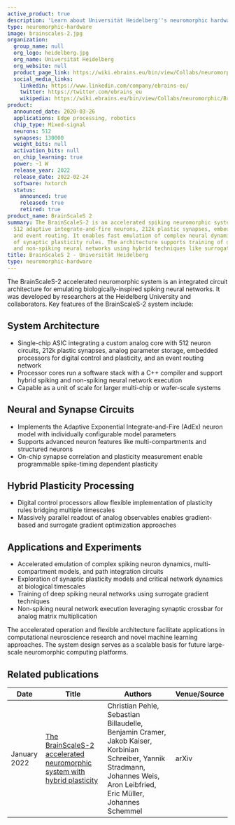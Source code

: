 ```yaml
---
active_product: true
description: 'Learn about Universität Heidelberg''s neuromorphic hardware: BrainScaleS 2'
type: neuromorphic-hardware
image: brainscales-2.jpg
organization:
  group_name: null
  org_logo: heidelberg.jpg
  org_name: Universität Heidelberg
  org_website: null
  product_page_link: https://wiki.ebrains.eu/bin/view/Collabs/neuromorphic/BrainScaleS/
  social_media_links:
    linkedin: https://www.linkedin.com/company/ebrains-eu/
    twitter: https://twitter.com/ebrains_eu
    wikipedia: https://wiki.ebrains.eu/bin/view/Collabs/neuromorphic/BrainScaleS/
product:
  announced_date: 2020-03-26
  applications: Edge processing, robotics
  chip_type: Mixed-signal
  neurons: 512
  synapses: 130000
  weight_bits: null
  activation_bits: null
  on_chip_learning: true
  power: ~1 W
  release_year: 2022
  release_date: 2022-02-24
  software: hxtorch
  status:
    announced: true
    released: true
    retired: true
product_name: BrainScaleS 2
summary: The BrainScaleS-2 is an accelerated spiking neuromorphic system-on-chip integrating
  512 adaptive integrate-and-fire neurons, 212k plastic synapses, embedded processors,
  and event routing. It enables fast emulation of complex neural dynamics and exploration
  of synaptic plasticity rules. The architecture supports training of deep spiking
  and non-spiking neural networks using hybrid techniques like surrogate gradients.
title: BrainScaleS 2 - Universität Heidelberg
type: neuromorphic-hardware
---
```


The BrainScaleS-2 accelerated neuromorphic system is an integrated circuit architecture for emulating biologically-inspired spiking neural networks. It was developed by researchers at the Heidelberg University and collaborators. Key features of the BrainScaleS-2 system include:

## System Architecture
- Single-chip ASIC integrating a custom analog core with 512 neuron circuits, 212k plastic synapses, analog parameter storage, embedded processors for digital control and plasticity, and an event routing network
- Processor cores run a software stack with a C++ compiler and support hybrid spiking and non-spiking neural network execution
- Capable as a unit of scale for larger multi-chip or wafer-scale systems

## Neural and Synapse Circuits
- Implements the Adaptive Exponential Integrate-and-Fire (AdEx) neuron model with individually configurable model parameters
- Supports advanced neuron features like multi-compartments and structured neurons
- On-chip synapse correlation and plasticity measurement enable programmable spike-timing dependent plasticity 

## Hybrid Plasticity Processing
- Digital control processors allow flexible implementation of plasticity rules bridging multiple timescales
- Massively parallel readout of analog observables enables gradient-based and surrogate gradient optimization approaches

## Applications and Experiments
- Accelerated emulation of complex spiking neuron dynamics, multi-compartment models, and path integration circuits
- Exploration of synaptic plasticity models and critical network dynamics at biological timescales
- Training of deep spiking neural networks using surrogate gradient techniques
- Non-spiking neural network execution leveraging synaptic crossbar for analog matrix multiplication

The accelerated operation and flexible architecture facilitate applications in computational neuroscience research and novel machine learning approaches. The system design serves as a scalable basis for future large-scale neuromorphic computing platforms.

## Related publications

| Date | Title | Authors  | Venue/Source |
|------|-------|----------|------------- |
| January 2022 | [The BrainScaleS-2 accelerated neuromorphic system with hybrid plasticity](https://arxiv.org/abs/2201.11063) | Christian Pehle, Sebastian Billaudelle, Benjamin Cramer, Jakob Kaiser, Korbinian Schreiber, Yannik Stradmann, Johannes Weis, Aron Leibfried, Eric Müller, Johannes Schemmel | arXiv |
